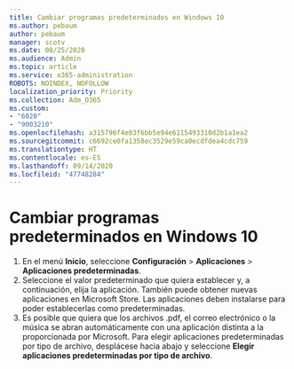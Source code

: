 ```yaml
---
title: Cambiar programas predeterminados en Windows 10
ms.author: pebaum
author: pebaum
manager: scotv
ms.date: 08/25/2020
ms.audience: Admin
ms.topic: article
ms.service: o365-administration
ROBOTS: NOINDEX, NOFOLLOW
localization_priority: Priority
ms.collection: Adm_O365
ms.custom:
- "6020"
- "9003210"
ms.openlocfilehash: a315796f4e03f6bb5e94e6115493310d2b1a1ea2
ms.sourcegitcommit: c6692ce0fa1358ec3529e59ca0ecdfdea4cdc759
ms.translationtype: HT
ms.contentlocale: es-ES
ms.lasthandoff: 09/14/2020
ms.locfileid: "47748284"
---
```

# <a name="change-default-programs-in-windows-10"></a>Cambiar programas predeterminados en Windows 10

1. En el menú **Inicio**, seleccione **Configuración** > **Aplicaciones** > **Aplicaciones predeterminadas**.
2. Seleccione el valor predeterminado que quiera establecer y, a continuación, elija la aplicación. También puede obtener nuevas aplicaciones en Microsoft Store. Las aplicaciones deben instalarse para poder establecerlas como predeterminadas.
3. Es posible que quiera que los archivos .pdf, el correo electrónico o la música se abran automáticamente con una aplicación distinta a la proporcionada por Microsoft. Para elegir aplicaciones predeterminadas por tipo de archivo, desplácese hacia abajo y seleccione **Elegir aplicaciones predeterminadas por tipo de archivo**.